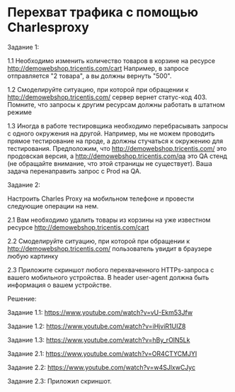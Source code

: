 # Перехват трафика с помощью Charlesproxy

Задание 1: 

1.1 Необходимо изменить количество товаров в корзине на ресурсе http://demowebshop.tricentis.com/cart Например, в запросе отправляется "2 товара", а вы должны вернуть "500".

1.2 Смоделируйте ситуацию, при которой при обращении к http://demowebshop.tricentis.com/ сервер вернет статус-код 403. Помните, что запросы к другим ресурсам должны работать в штатном режиме

1.3 Иногда в работе тестировщика необходимо перебрасывать запросы с одного окружения на другой. Например, мы не можем проводить прямое тестирование на проде, а должны стучаться к окружению для тестирования. Предположим, что http://demowebshop.tricentis.com/ это продовская версия, а http://demowebshop.tricentis.com/qa это QA стенд (не обращайте внимание, что этой страницы не существует). Ваша задача перенаправить запрос с Prod на QA.

Задание 2:

Настроить  Charles Proxy на мобильном телефоне и провести следующие операции на нем.

2.1 Вам необходимо удалить товары из корзины на уже известном ресурсе http://demowebshop.tricentis.com/cart

2.2 Смоделируйте ситуацию, при которой при обращении к http://demowebshop.tricentis.com/ пользователь увидит в браузере любую картинку

2.3 Приложите скриншот любого перехваченного HTTPs-запроса с вашего мобильного устройства. В header user-agent должна быть информация о вашем устройстве.

Решение: 

Задание 1.1: https://www.youtube.com/watch?v=vU-Ekm53Jfw

Задание 1.2: https://www.youtube.com/watch?v=iHjviR1UIZ8

Задание 1.3: https://www.youtube.com/watch?v=hBy_rOlN5Lk

Задание 2.1: https://www.youtube.com/watch?v=OR4CTYCMJYI

Задание 2.2: https://www.youtube.com/watch?v=w4SJlxwCJyc

Задание 2.3: Приложил скриншот.
